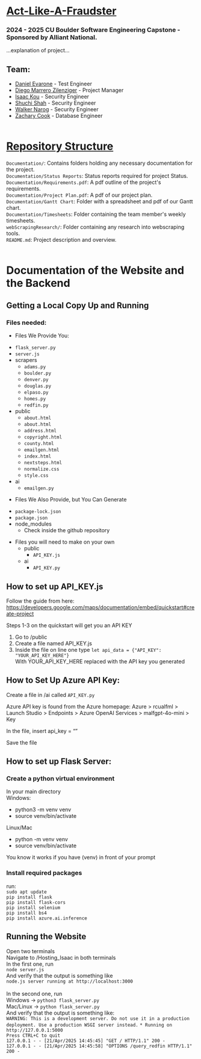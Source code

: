 # <ins>Act-Like-A-Fraudster<ins>
### 2024 - 2025 CU Boulder Software Engineering Capstone - Sponsored by Alliant National.<br>
...explanation of project...


## Team:
* [Daniel Evarone](https://github.com/danielevarone) - Test Engineer
* [Diego Marrero Zilenziger](https://github.com/MariegoZ) - Project Manager
* [Isaac Kou](https://github.com/isko9924) - Security Engineer
* [Shuchi Shah](https://github.com/Shuchi18) - Security Engineer
* [Walker Narog](https://github.com/wjnarog) - Security Engineer
* [Zachary Cook](https://github.com/zaco6003) - Database Engineer
<br><br>

# <ins>Repository Structure<ins>
`Documentation/`: Contains folders holding any necessary documentation for the project.<br>
`Documentation/Status Reports`: Status reports required for project Status.<br>
`Documentation/Requirements.pdf`: A pdf outline of the project's requirements.<br>
`Documentation/Project Plan.pdf`: A pdf of our project plan.<br>
`Documentation/Gantt Chart`: Folder with a spreadsheet and pdf of our Gantt chart.<br>
`Documentation/Timesheets`: Folder containing the team member's weekly timesheets.<br>
`webScrapingResearch/`: Folder containing any research into webscraping tools.<br>
`README.md`: Project description and overview.<br><br>

# Documentation of the Website and the Backend
## Getting a Local Copy Up and Running
### Files needed:
* Files We Provide You:
- `flask_server.py`
- `server.js`
- scrapers
  - `adams.py`
  - `boulder.py`
  - `denver.py`
  - `douglas.py`
  - `elpaso.py`
  - `homes.py`
  - `redfin.py`
- public
  - `about.html`
  - `about.html`
  - `address.html`
  - `copyright.html`
  - `county.html`
  - `emailgen.html`
  - `index.html`
  - `nextsteps.html`
  - `normalize.css`
  - `style.css`
- ai
  - `emailgen.py`
* Files We Also Provide, but You Can Generate
- `package-lock.json`
- `package.json`
- node_modules
  - Check inside the github repository
* Files you will need to make on your own
  - public
	- `API_KEY.js`
  - ai
	- `API_KEY.py`

## How to set up API_KEY.js
Follow the guide from here: https://developers.google.com/maps/documentation/embed/quickstart#create-project

Steps 1-3 on the quickstart will get you an API KEY
1. Go to /public
2. Create a file named API_KEY.js
3. Inside the file on line one type
`let api_data = {"API_KEY": "YOUR_API_KEY_HERE"}`<br>
With YOUR_API_KEY_HERE replaced with the API key you generated

## How to Set Up Azure API Key:
Create a file in /ai called `API_KEY.py`

Azure API key is found from the Azure homepage: Azure > rcualfml > Launch Studio > Endpoints > Azure OpenAI Services > malfgpt-4o-mini > Key

In the file, insert
	api_key = “”

Save the file

## How to set up Flask Server:
### Create a python virtual environment
In your main directory <br>
Windows: <br>
- python3 -m venv venv <br>
- source venv/bin/activate <br>


Linux/Mac<br>
- python -m venv venv <br>
- source venv/bin/activate <br>

 You know it works if you have (venv) in front of your prompt<br>
 ### Install required packages
 run: <br>
`sudo apt update` <br>
`pip install flask` <br>
`pip install flask-cors` <br>
`pip install selenium` <br>
`pip install bs4` <br>
`pip install azure.ai.inference` <br>

## Running the Website
Open two terminals <br>
Navigate to /Hosting_Isaac in both terminals<br>
In the first one, run <br>
	`node server.js`<br>
And verify that the output is something like<br>
	`node.js server running at http://localhost:3000`<br>
<br>
In the second one, run<br> 
Windows → `python3 flask_server.py`<br>
Mac/Linux → `python flask_server.py`<br>
And verify that the output is something like:<br>
	`WARNING: This is a development server. Do not use it in a production deployment. Use a production WSGI server instead.`
 `* Running on http://127.0.0.1:5000`<br>
`Press CTRL+C to quit`<br>
`127.0.0.1 - - [21/Apr/2025 14:45:45] "GET / HTTP/1.1" 200 -`<br>
`127.0.0.1 - - [21/Apr/2025 14:45:58] "OPTIONS /query_redfin HTTP/1.1" 200 -`<br>
